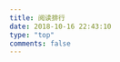 ```yaml
---
title: 阅读排行
date: 2018-10-16 22:43:10
type: "top"
comments: false
---
```


<div id="top"></div>
<script src="https://cdn1.lncld.net/static/js/av-core-mini-0.6.4.js"></script>
<script>AV.initialize("Q8qpjA3fOO7FEUBqcmcQFptF-gzGzoHsz", "tgUTq5bX3fVmn916EMRe65eJ");</script>
<script type="text/javascript">
	var time=0
	var title=""
	var url=""
	var query = new AV.Query('Counter');
	query.notEqualTo('id',0);
	query.descending('time');
	query.limit(1000);
	query.find().then(function (todo) {
	for (var i=1;i<=100;i++){
		var result=todo[i].attributes;
		time=result.time;
		title=result.title;
		url=result.url;
		var content="<p>"+"<font color='#1C1C1C'>"+i+"."+"【文章热度:"+time+"℃】"+"</font>"+"<a href='"+"https://winddoing.github.io"+url+"'>"+title+"</a>"+"</p>";
		document.getElementById("top").innerHTML+=content
		}
	}, function (error) {
		console.log("error");
	});
</script>
